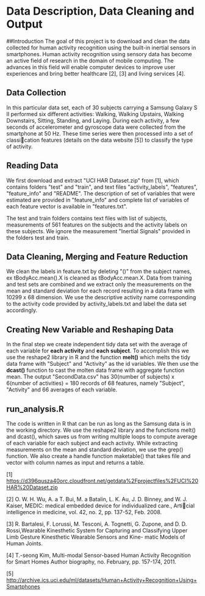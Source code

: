 
# Data Description, Data Cleaning and Output

##Introduction
The goal of this project is to download and clean the data collected for human activity
recognition using the built-in inertial sensors in smartphones. Human activity recognition
using sensory data has become an active field of research in the domain of mobile computing.
The advances in this field will enable computer devices to improve user experiences and bring
better healthcare [2], [3] and living services [4].

## Data Collection
In this particular data set, each of 30 subjects carrying a Samsung Galaxy S II performed
six different activities: Walking, Walking Upstairs, Walking Downstairs, Sitting, Standing,
and Laying. During each activity, a few seconds of accelerometer and gyroscope data were
collected from the smartphone at 50 Hz. These time series were then processed into a set
of classication features (details on the data website [5]) to classify the type of activity.


## Reading Data
We first download and extract "UCI HAR Dataset.zip" from [1], which contains folders
"test" and "train", and text files "activity_labels", "features", "feature_info" and "README".
The description of set of variables that were estimated are provided in "feature_info" and 
complete list of variables of each feature vector is available in "features.txt".

The test and train folders contains text files with list of subjects, measurements of 561 
features on the subjects and the activity labels on these subjects.
We ignore the measurement "Inertial Signals" provided in the folders test and train. 


## Data Cleaning, Merging and Feature Reduction
We clean the labels in feature.txt by deleting "()" from the subject names, ex tBodyAcc.mean().X is cleaned as
tBodyAcc.mean.X.
Data from training  and test sets are combined and we extract only the measurements on the 
mean and standard deviation for each record resulting in a data frame with 
10299 x 68 dimension. We use the descriptive activity name corresponding to the activity code 
provided by activity_labels.txt and label the data set accordingly.


## Creating New Variable and Reshaping Data
In the final step we create independent tidy data set with the average of each variable
for **each activity** and **each subject**. To accomplish this we use the reshape2 library in R and the function **melt()** which melts the tidy data frame with "Subject" and "Activity" as the id variables.
We then use the **dcast()** function to cast the molten data frame with aggregate function mean. 
The output "SecondData.csv" has 30(number of subjects) x 6(number of activities) = 180 records of 
68 features, namely "Subject", "Activity" and 66 averages of each variable.

## run_analysis.R
The code is written in R that can be run as long as the Samsung data is in the working directory.
We use the reshape2 library and the functions melt() and dcast(), which saves us from writing multiple
loops to compute average of each variable for each subject and each activity. While extracting measurements 
on the mean and standard deviation, we use the grep() function. We also create a handle function 
maketable() that takes file and vector with column names as input and returns a table.


[1] https://d396qusza40orc.cloudfront.net/getdata%2Fprojectfiles%2FUCI%20HAR%20Dataset.zip 

[2] O. W. H. Wu, A. a T. Bui, M. a Batalin, L. K. Au, J. D. Binney, and W. J. Kaiser,
MEDIC: medical embedded device for individualized care., Articial intelligence in
medicine, vol. 42, no. 2, pp. 137-52, Feb. 2008.

[3] R. Bartalesi, F. Lorussi, M. Tesconi, A. Tognetti, G. Zupone, and D. D. Rossi,Wearable
Kinesthetic System for Capturing and Classifying Upper Limb Gesture Kinesthetic
Wearable Sensors and Kine- matic Models of Human Joints.

[4] T.-seong Kim, Multi-modal Sensor-based Human Activity Recognition for Smart Homes
Author biography, no. February, pp. 157-174, 2011.

[5] http://archive.ics.uci.edu/ml/datasets/Human+Activity+Recognition+Using+Smartphones 
